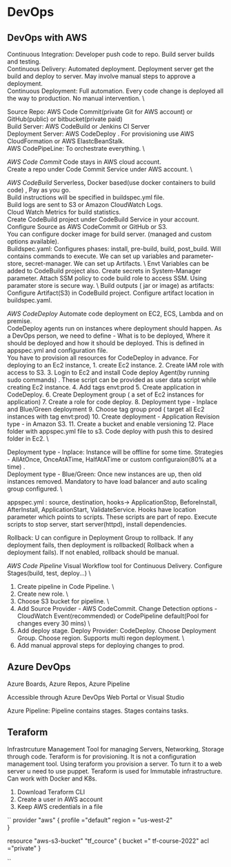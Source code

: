 # DevOps

## DevOps with AWS

Continuous Integration: Developer push code to repo. Build server builds and testing. \
Continuous Delivery: Automated deployment. Deployment server get the build and deploy to server. May involve manual steps to approve a deployment. \
Continuous Deployment: Full automation. Every code change is deployed all the way to production. No manual intervention. \

Source Repo: AWS Code Commit(private Git for AWS account) or GitHub(public) or bitbucket(private paid) \
Build Server: AWS CodeBuild or Jenkins CI Server \
Deployment Server: AWS CodeDeploy . For provisioning use AWS CloudFormation or AWS ElastcBeanStalk. \
AWS CodePipeLine:  To orchestrate everything. \

*AWS Code Commit*
Code stays in AWS cloud account. \
Create a repo under Code Commit Service under AWS account. \

*AWS CodeBuild*
Serverless, Docker based(use docker containers to build code) , Pay as you go. \
Build instructions will be specified in buildspec.yml file. \
Build logs are sent to S3 or Amazon CloudWatch Logs. \
Cloud Watch Metrics for build statistics. \
Create CodeBuild project under CodeBuild Service in your account. Configure Source as AWS CodeCommit or GitHub or S3. \
You can configure docker image for build server. (managed and custom options available). \
Buildspec.yaml: Configures phases: install, pre-build, build, post_build. Will contains commands to execute. We can set up variables and parameter-store, secret-manager. We can set up Artifacts. \ 
Envt Variables can be added to CodeBuild project also. Create secrets in System-Manager parameter. Attach SSM policy to code build role to access SSM. Using paramater store is secure way. \ 
Build outputs ( jar or image) as artifacts: Configure Artifact(S3) in CodeBuild project. Configure artifact location in buildspec.yaml. 

*AWS CodeDeploy*
Automate code deployment on EC2, ECS, Lambda and on premise. \
CodeDeploy agents run on instances where deployment should happen. As a DevOps person, we need to define - What is to be deployed, Where it should be deployed and how it should be deployed. This is defined in appspec.yml and configuration file. \
You have to provision all resources for CodeDeploy in advance. For deploying to an Ec2 instance, 1. create Ec2 instance. 2. Create IAM role with access to S3. 3. Login to Ec2 and install Code deploy Agent(by running sudo commands) . These script can be provided as user data script while creating Ec2 instance. 4. Add tags envt:prod 5. Create application in CodeDeploy. 6. Create Deployment group ( a set of Ec2 instances for application) 7. Create a role for code deploy. 8. Deployment type - Inplace and Blue/Green deployment 9. Choose tag group prod ( target all Ec2 instances with tag envt:prod) 10. Create deployment - Application Revision type - in Amazon S3. 11. Create a bucket and enable versioning 12. Place folder with appspec.yml file to s3. Code deploy with push this to desired folder in Ec2. \

Deployment type - Inplace: Instance will be offline for some time. Strategies - AllAtOnce, OnceAtATime, HalfAtATime or custom configuraion(80% at a time) . \
Deployment type - Blue/Green: Once new instances are up, then old instances removed. Mandatory to have load balancer and auto scaling group configured. \

appspec.yml : source, destination, hooks-> ApplicationStop, BeforeInstall, AfterInstall, ApplicationStart, ValidateService. Hooks have location parameter which points to scripts. These scripts are part of repo.  Execute scripts to stop server, start server(httpd), install dependencies. 

Rollback: U can configure in Deployment Group to rollback. If any deployment fails, then deployment is rollbacked( Rollback when a deployment fails). If not enabled, rollback should be manual. 

*AWS Code Pipeline*
Visual Workflow tool for Continuous Delivery. Configure Stages(build, test, deploy...) \
1. Create pipeline in Code Pipeline. \
2. Create new role. \
3. Choose S3 bucket for pipeline. \
4. Add Source Provider - AWS CodeCommit. Change Detection options - CloudWatch Event(recommended) or CodePipeline default(Pool for changes every 30 mins) \
5. Add deploy stage. Deploy Provider: CodeDeploy. Choose Deployment Group. Choose region. Supports multi regon deployment. \
6. Add manual approval steps for deploying changes to prod. 

## Azure DevOps

Azure Boards, Azure Repos, Azure Pipeline

Accessible through Azure DevOps Web Portal or Visual Studio 

Azure Pipeline: Pipeline contains stages. Stages contains tasks. 

## Teraform

Infrastrcuture Management Tool for managing Servers, Networking, Storage through code. Teraform is for provisioning. It is not a configuration management tool. Using teraform you provision a server. To turn it to a web server u need to use puppet. Teraform is used for Immutable infrastructure. Can work with Docker and K8s. 

1. Download Teraform CLI
2. Create a user in AWS account
3. Keep AWS credentials in a file

``
  provider "aws" {
    profile ="default"
    region  = "us-west-2"  
  }
  
  resource "aws-s3-bucket" "tf_cource" {
    bucket =" tf-course-2022"
    acl    ="private"
  }

``


